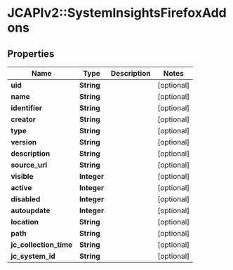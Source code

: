 # JCAPIv2::SystemInsightsFirefoxAddons

## Properties
Name | Type | Description | Notes
------------ | ------------- | ------------- | -------------
**uid** | **String** |  | [optional] 
**name** | **String** |  | [optional] 
**identifier** | **String** |  | [optional] 
**creator** | **String** |  | [optional] 
**type** | **String** |  | [optional] 
**version** | **String** |  | [optional] 
**description** | **String** |  | [optional] 
**source_url** | **String** |  | [optional] 
**visible** | **Integer** |  | [optional] 
**active** | **Integer** |  | [optional] 
**disabled** | **Integer** |  | [optional] 
**autoupdate** | **Integer** |  | [optional] 
**location** | **String** |  | [optional] 
**path** | **String** |  | [optional] 
**jc_collection_time** | **String** |  | [optional] 
**jc_system_id** | **String** |  | [optional] 


